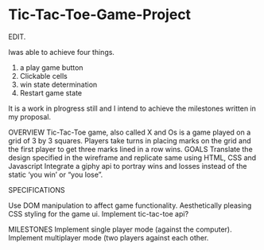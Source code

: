 # Tic-Tac-Toe-Game-Project

EDIT.

Iwas able to achieve four things.

1.  a play game button
2. Clickable cells
3.  win state determination
4. Restart game state

It is a work in plrogress still and I intend to achieve the milestones written in my proposal.




OVERVIEW
Tic-Tac-Toe game, also called X and Os is a game played on a grid of 3 by 3 squares. Players take turns in placing marks on the grid and the first player to get three marks lined in a row wins.
GOALS
Translate the design specified in the wireframe and replicate same using HTML, CSS and Javascript
Integrate a giphy api to portray wins and losses instead of the static ‘you win’ or “you lose”.

SPECIFICATIONS

Use DOM manipulation to affect game functionality.
Aesthetically pleasing CSS styling for the game ui.
Implement tic-tac-toe api?

MILESTONES
Implement single player mode (against the computer).
Implement multiplayer mode (two players against each other.



